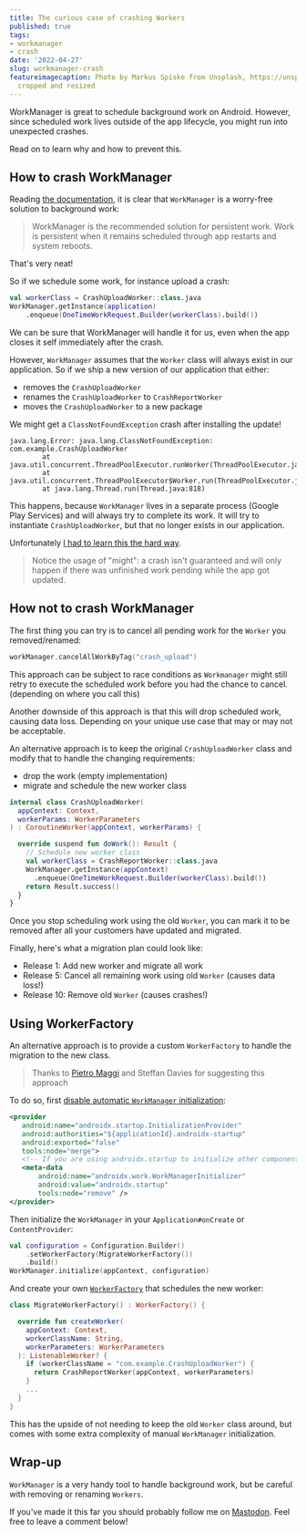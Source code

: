 ```yaml
---
title: The curious case of crashing Workers
published: true
tags:
- workmanager
- crash
date: '2022-04-27'
slug: workmanager-crash
featureimagecaption: Photo by Markus Spiske from Unsplash, https://unsplash.com/photos/8CWoXxaqGrs,
  cropped and resized
---
```


WorkManager is great to schedule background work on Android. However, since scheduled work lives outside of the app lifecycle, you might run into unexpected crashes.

Read on to learn why and how to prevent this.

## How to crash WorkManager
Reading [the documentation](https://developer.android.com/topic/libraries/architecture/workmanager), it is clear that `WorkManager` is a worry-free solution to background work:

> WorkManager is the recommended solution for persistent work. Work is persistent when it remains scheduled through app restarts and system reboots.

That's very neat!

So if we schedule some work, for instance upload a crash:

```kotlin
val workerClass = CrashUploadWorker::class.java
WorkManager.getInstance(application)
    .enqueue(OneTimeWorkRequest.Builder(workerClass).build())
```

We can be sure that WorkManager will handle it for us, even when the app closes it self immediately after the crash.

However, `WorkManager` assumes that the `Worker` class will always exist in our application. So if we ship a new version of our application that either:

- removes the `CrashUploadWorker`
- renames the `CrashUploadWorker` to `CrashReportWorker`
- moves the `CrashUploadWorker` to a new package

We might get a `ClassNotFoundException` crash after installing the update!

```
java.lang.Error: java.lang.ClassNotFoundException: com.example.CrashUploadWorker
        at java.util.concurrent.ThreadPoolExecutor.runWorker(ThreadPoolExecutor.java:1119)
        at java.util.concurrent.ThreadPoolExecutor$Worker.run(ThreadPoolExecutor.java:588)
        at java.lang.Thread.run(Thread.java:818)
```

This happens, because `WorkManager` lives in a separate process (Google Play Services) and will always try to complete its work. It will try to instantiate `CrashUploadWorker`, but that no longer exists in our application.

Unfortunately [I had to learn this the hard way](https://github.com/plaid/plaid-link-android/issues/201).

> Notice the usage of "might": a crash isn't guaranteed and will only happen if there was unfinished work pending while the app got updated.

## How not to crash WorkManager
The first thing you can try is to cancel all pending work for the `Worker` you removed/renamed:

```kotlin
workManager.cancelAllWorkByTag("crash_upload")
```

This approach can be subject to race conditions as `Workmanager` might still retry to execute the scheduled work before you had the chance to cancel. (depending on where you call this)

Another downside of this approach is that this will drop scheduled work, causing data loss. Depending on your unique use case that may or may not be acceptable.

An alternative approach is to keep the original `CrashUploadWorker` class and modify that to handle the changing requirements:

- drop the work (empty implementation)
- migrate and schedule the new worker class

```kotlin
internal class CrashUploadWorker(
  appContext: Context,
  workerParams: WorkerParameters
) : CoroutineWorker(appContext, workerParams) {

  override suspend fun doWork(): Result {
    // Schedule new worker class
    val workerClass = CrashReportWorker::class.java
    WorkManager.getInstance(appContext)
      .enqueue(OneTimeWorkRequest.Builder(workerClass).build())
    return Result.success()
  }
}
```

Once you stop scheduling work using the old `Worker`, you can mark it to be removed after all your customers have updated and migrated.

Finally, here's what a migration plan could look like:

- Release 1: Add new worker and migrate all work
- Release 5: Cancel all remaining work using old `Worker` (causes data loss!)
- Release 10: Remove old `Worker` (causes crashes!)

## Using WorkerFactory
An alternative approach is to provide a custom `WorkerFactory` to handle the migration to the new class.

> Thanks to [Pietro Maggi](https://twitter.com/pfmaggi) and Steffan Davies for suggesting this approach

To do so, first [disable automatic `WorkManager` initialization](https://developer.android.com/topic/libraries/architecture/workmanager/advanced/custom-configuration#on-demand):

```xml
<provider
   android:name="androidx.startup.InitializationProvider"
   android:authorities="${applicationId}.androidx-startup"
   android:exported="false"
   tools:node="merge">
   <!-- If you are using androidx.startup to initialize other components -->
   <meta-data
       android:name="androidx.work.WorkManagerInitializer"
       android:value="androidx.startup"
       tools:node="remove" />
</provider>
```

Then initialize the `WorkManager` in your `Application#onCreate` or `ContentProvider`:

```kotlin
val configuration = Configuration.Builder()
    .setWorkerFactory(MigrateWorkerFactory())
    .build()
WorkManager.initialize(appContext, configuration)
```

And create your own [`WorkerFactory`](https://developer.android.com/reference/androidx/work/WorkerFactory) that schedules the new worker:

```kotlin
class MigrateWorkerFactory() : WorkerFactory() {

  override fun createWorker(
    appContext: Context,
    workerClassName: String,
    workerParameters: WorkerParameters
  ): ListenableWorker? {
    if (workerClassName = "com.example.CrashUploadWorker") {
      return CrashReportWorker(appContext, workerParameters)
    }
    ...
  }
}
```

This has the upside of not needing to keep the old `Worker` class around, but comes with some extra complexity of manual `WorkManager` initialization.

## Wrap-up
`WorkManager` is a very handy tool to handle background work, but be careful with removing or renaming `Workers`.

If you've made it this far you should probably follow me on [Mastodon](https://androiddev.social/@Jeroenmols). Feel free to leave a comment below!
